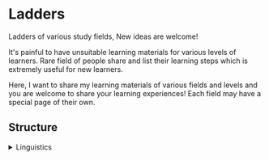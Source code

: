 # Ladders

Ladders of various study fields, New ideas are welcome!

It's painful to have unsuitable learning materials for various
levels of learners. Rare field of people share and list their learning
steps which is extremely useful for new learners.

Here, I want to share my learning materials of various fields and levels and
you are welcome to share your learning experiences! Each field may have a
special page of their own.

## Structure

<details>
<summary>Linguistics</summary>

<details><summary>Chinese</summary>
</details>
<details><summary>English</summary>
</details>
<details><summary>Japanese</summary>
</details>
<details><summary>Math</summary>
- <details><summary>Probability</summary>
  </details>
</details>
<details><summary>Music</summary>
- <details><summary>Theory</summary>
  </details>
- <details><summary>Piano</summary>
  </details>
- <details><summary>Guitar</summary>
  </details>
</details>
<details><summary>Programming</summary>
- <details><summary>Scala</summary>
  </details>
- <details><summary>C++</summary>
  </details>
- <details><summary>Haskell</summary>
  </details>
- <details><summary>Rust</summary>
  </details>
- <details><summary>Coq</summary>
  </details>
- <details><summary>C</summary>
  </details>
- <details><summary>Java</summary>
  </details>
- <details><summary>Python</summary>
  </details>
</details>

</details>


